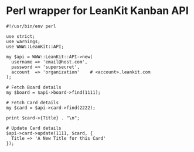 Perl wrapper for LeanKit Kanban API
===================================

    #!/usr/bin/env perl

    use strict;
    use warnings;
    use WWW::LeanKit::API;

    my $api = WWW::LeanKit::API->new(
      username => 'email@host.com',
      password => 'supersecret',
      account  => 'organization'    # <account>.leankit.com
    );

    # Fetch Board details
    my $board = $api->board->find(1111);

    # Fetch Card details
    my $card = $api->card->find(2222);

    print $card->{Title} . "\n";

    # Update Card details
    $api->card->update(1111, $card, {
      Title => 'A New Title for this Card'
    });
 